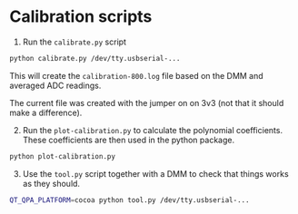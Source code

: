 # Calibration scripts

1. Run the `calibrate.py` script

```sh
python calibrate.py /dev/tty.usbserial-...
```

This will create the `calibration-800.log` file based on the DMM and averaged ADC readings.

The current file was created with the jumper on on 3v3 (not that it should make a difference).

2. Run the `plot-calibration.py` to calculate the polynomial coefficients. These coefficients are then used in the
python package.

```sh
python plot-calibration.py
```

3. Use the `tool.py` script together with a DMM to check that things works as they should.

```sh
QT_QPA_PLATFORM=cocoa python tool.py /dev/tty.usbserial-...
```
